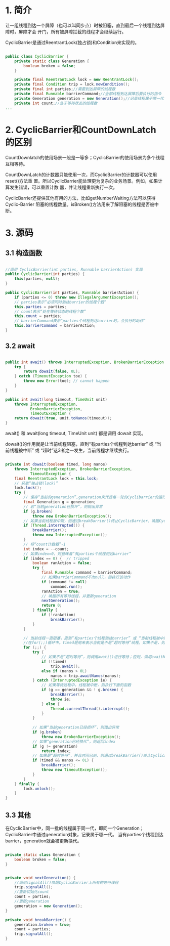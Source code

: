 # 1. 简介

让一组线程到达一个屏障（也可以叫同步点）时被阻塞，直到最后一个线程到达屏障时，屏障才会
开门，所有被屏障拦截的线程才会继续运行。

CyclicBarrier是通过ReentrantLock(独占锁)和Condition来实现的。

```Java

public class CyclicBarrier {
	private static class Generation {
        boolean broken = false;
    }

	private final ReentrantLock lock = new ReentrantLock();
	private final Condition trip = lock.newCondition();
	private final int parties;//需要到达屏障的线程数
	private final Runnable barrierCommand;//全部线程到达屏障后要执行的指令
	private Generation generation = new Generation();//记录线程属于哪一代
	private int count;//处于等待状态的线程数
...

```

# 2. CyclicBarrier和CountDownLatch的区别

CountDownlatch的使用场景一般是一等多；CyclicBarrier的使用场景为多个线程互相等待。

CountDownLatch的计数器只能使用一次，而CyclicBarrier的计数器可以使用reset()方法重
置。所以CyclicBarrier能处理更为复杂的业务场景。例如，如果计算发生错误，可以重置计数
器，并让线程重新执行一次。

CyclicBarrier还提供其他有用的方法，比如getNumberWaiting方法可以获得Cyclic-Barrier
阻塞的线程数量。isBroken()方法用来了解阻塞的线程是否被中断。

# 3. 源码

## 3.1 构造函数

```Java

//调用 CyclicBarrier(int parties, Runnable barrierAction) 实现
public CyclicBarrier(int parties) {
    this(parties, null);
}

public CyclicBarrier(int parties, Runnable barrierAction) {
    if (parties <= 0) throw new IllegalArgumentException();
	// parties表示“必须同时到达barrier的线程个数”
    this.parties = parties;
	// count表示“处在等待状态的线程个数”
    this.count = parties;
	// barrierCommand表示“parties个线程到达barrier时，会执行的动作”
    this.barrierCommand = barrierAction;
}

```

## 3.2 await

```Java

public int await() throws InterruptedException, BrokenBarrierException {
    try {
        return dowait(false, 0L);
    } catch (TimeoutException toe) {
        throw new Error(toe); // cannot happen
    }
}

public int await(long timeout, TimeUnit unit)
    throws InterruptedException,
           BrokenBarrierException,
           TimeoutException {
    return dowait(true, unit.toNanos(timeout));
}

```
await() 和 await(long timeout, TimeUnit unit) 都是调用 dowait 实现。

dowait()的作用就是让当前线程阻塞，直到“有parties个线程到达barrier” 或 “当前线程被中断” 或 “超时”这3者之一发生，当前线程才继续执行。 

```Java

private int dowait(boolean timed, long nanos)
    throws InterruptedException, BrokenBarrierException,
           TimeoutException {
    final ReentrantLock lock = this.lock;
	// 获取“独占锁(lock)”
    lock.lock();
    try {
		// 保存“当前的generation”,generation来代表每一轮的Cyclibarrier的运行状况
        final Generation g = generation;
		// 若“当前generation已损坏”，则抛出异常
        if (g.broken)
            throw new BrokenBarrierException();
		// 如果当前线程被中断，则通过breakBarrier()终止CyclicBarrier，唤醒CyclicBarrier中所有等待线程。
        if (Thread.interrupted()) {
            breakBarrier();
            throw new InterruptedException();
        }
		// 将“count计数器”-1
        int index = --count;
		// 如果index=0，则意味着“有parties个线程到达barrier”
        if (index == 0) {  // tripped
            boolean ranAction = false;
            try {
                final Runnable command = barrierCommand;
				// 如果barrierCommand不为null，则执行该动作
                if (command != null)
                    command.run();
                ranAction = true;
				// 唤醒所有等待线程，并更新generation
                nextGeneration();
                return 0;
            } finally {
                if (!ranAction)
                    breakBarrier();
            }
        }

        // 当前线程一直阻塞，直到“有parties个线程到达barrier” 或 “当前线程被中断” 或“超时”这3者之一发生,当前线程才继续执行。
		//在for(;;)循环中。timed是用来表示当前是不是“超时等待”线程。如果不是，则通过trip.await()进行等待；否则，调用awaitNanos()进行超时等待。
        for (;;) {
            try {
				// 如果不是“超时等待”，则调用awati()进行等待；否则，调用awaitNanos()进行等待
                if (!timed)
                    trip.await();
                else if (nanos > 0L)
                    nanos = trip.awaitNanos(nanos);
            } catch (InterruptedException ie) {
				// 如果等待过程中，线程被中断，则执行下面的函数
                if (g == generation && ! g.broken) {
                    breakBarrier();
                    throw ie;
                } else {
                    Thread.currentThread().interrupt();
                }
            }
			
			// 如果“当前generation已经损坏”，则抛出异常
            if (g.broken)
                throw new BrokenBarrierException();
			// 如果“generation已经换代”，则返回index
            if (g != generation)
                return index;
			// 如果是“超时等待”，并且时间已到，则通过breakBarrier()终止CyclicBarrier，唤醒CyclicBarrier中所有等待线程。
            if (timed && nanos <= 0L) {
                breakBarrier();
                throw new TimeoutException();
            }
        }
    } finally {
        lock.unlock();
    }
}

```

## 3.3 其他

在CyclicBarrier中，同一批的线程属于同一代，即同一个Generation；CyclicBarrier中通过generation对象，记录属于哪一代。 当有parties个线程到达barrier，generation就会被更新换代。 

```Java

private static class Generation {
    boolean broken = false;
}

```

```Java

private void nextGeneration() {
    //调用signalAll()唤醒CyclicBarrier上所有的等待线程
    trip.signalAll();
    //重新初始化count
    count = parties;
	//更新generation
    generation = new Generation();
}

private void breakBarrier() {
    generation.broken = true;
    count = parties;
    trip.signalAll();
}

```